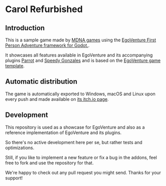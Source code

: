 # Carol Refurbished

## Introduction

This is a sample game made by [MDNA games](https://mdna-games.com) using the [EgoVenture First Person Adventure framework for Godot.](https://github.com/deep-entertainment/egoventure).

It showcases all features available in EgoVenture and its accompanying plugins [Parrot](https://github.com/deep-entertainment/parrot) and [Speedy Gonzales](https://github.com/deep-entertainment/speedy_gonzales) and is based on the [EgoVenture game template](https://github.com/deep-entertainment/egoventure-game-template).

## Automatic distribution

The game is automatically exported to Windows, macOS and Linux upon every push and made available on [its itch.io page](https://deepgames.itch.io/carol-refurbished).

## Development

This repository is used as a showcase for EgoVenture and also as a reference implementation of EgoVenture and its plugins.

So there's no active development here per se, but rather tests and optimizations.

Still, if you like to implement a new feature or fix a bug in the addons, feel free to fork and use the repository for that.

We're happy to check out any pull request you might send. Thanks for your support!
